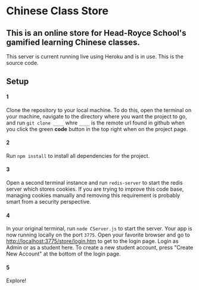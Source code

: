 # Chinese Class Store
## This is an online store for Head-Royce School's gamified learning Chinese classes.

This server is current running live using Heroku and is in use. This is the source code.

## Setup

#### 1
Clone the repository to your local machine. To do this, open the terminal on your machine, navigate to the directory where you want the project to go, and run `git clone ____` whre `____` is the remote url found in github when you click the green **code** button in the top right when on the project page.

#### 2
Run `npm install` to install all dependencies for the project.

#### 3
Open a second terminal instance and run `redis-server` to start the redis server which stores cookies. If you are trying to improve this code base, managing cookies manually and removing this requirement is probably smart from a security perspective.

#### 4
In your original terminal, run `node CServer.js` to start the server. Your app is now running locally on the port `3775`. Open your favorite browser and go to [http://localhost:3775/store/login.htm](http://localhost:3775/store/login.htm) to get to the login page. Login as Admin or as a student here. To create a new student account, press "Create New Account" at the bottom of the login page.

#### 5
Explore!
